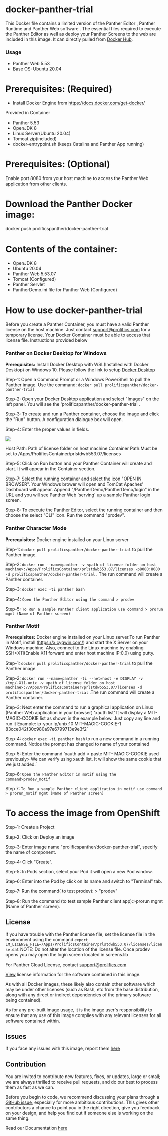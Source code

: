 # docker-panther-trial
This Docker file contains a limited version of the Panther Editor , Panther Runtime and Panther Web software . The essential files required to execute the Panther Editor as well as deploy your Panther Screens to the web are included in this image. It can directly pulled from [Docker Hub](https://hub.docker.com/repository/docker/prolificspanther/docker-panther-trial).

### Usage
* Panther Web 5.53
* Base OS: Ubuntu 20.04

# Prerequisites: (Required)
  * Install Docker Engine from  https://docs.docker.com/get-docker/ 
  
  Provided in Container
  * Panther 5.53
  * OpenJDK 8
  * Linux Server(Ubuntu 20.04)
  * Tomcat.zip(included)
  * docker-entrypoint.sh (keeps Catalina and Panther App running)
  
 # Prerequisites: (Optional)
   Enable port 8080 from your host machine to access the Panther Web application from other clients.
    
 # Download the Panther Docker image:
    
   docker push prolificspanther/docker-panther-trial
  
 # Contents of the container:
 * OpenJDK 8
 * Ubuntu 20.04
 * Panther Web 5.53.07 
 * Tomcat (Configured)
 * Panther Servlet
 * PantherDemo.ini file for Panther Web (Configured)
 
 # How to use docker-panther-trial

Before you create a Panther Container, you must have a valid Panther license on the host machine. Just contact support@prolifics.com for a temporary license. Your Docker Container must be able to access that license file. Instructions provided below

### Panther on Docker Desktop for Windows

**Prerequisites:** Install Docker Desktop with WSL(Installed with Docker Desktop) on Windows 10. Please follow the link to setup [Docker Desktop](https://docs.docker.com/desktop/windows/install/)

Step-1: Open a Command Prompt or a Windows PowerShell to pull the Panther image. Use the  command:
 `docker pull prolificspanther/docker-panther-trial`

Step-2: Open your Docker Desktop application and select "Images" on the left panel. You will see the 'prolificspanther/docker-panther-trial .

Step-3: To create and run a Panther container, choose the image and click the "Run" button. A configuration dialogue box will open.

Step-4: Enter the proper values in fields.

![](docker.PNG)

Host Path: Path of license folder on host  machine
Container Path:Must be set to  /Apps/ProlificsContainer/prlstdwb553.07/licenses

Step-5: Click  on Run button and your Panther Container will create and start. It will appear in the Container section.

Step-7: Select the running container and select the icon "OPEN IN BROWSER". Your Windows brower will open and TomCat Apaches' Dashboard will appear. Append "/PantherDemo/PantherDemo/login" in the URL and you will see Panther Web 'serving' up a sample Panther login screen.

Step-8: To execute the Panther Editor, select the running container and  then choose the select "CLI" icon. Run the command "prodev". 


### Panther Character Mode
 
**Prerequisites:** Docker engine installed on your Linux server
 
Step-1: `docker pull prolificspanther/docker-panther-trial` to pull the Panther image.

Step-2: `docker run --name=panther -v <path of license folder on host  machine>:/Apps/ProlificsContainer/prlstdwb553.07/licenses -p8080:8080 -d prolificspanther/docker-panther-trial` . The run command  will create a Panther container.

Step-3: `docker exec -ti panther bash`

Step-4: `Open the Panther Editor using the command > prodev`

Step-5: `To Run a sample Panther client application use command > prorun mgmt (Name of Panther screen) `           

### Panther Motif

**Prerequisites:** Docker engine installed on your Linux server.To run Panther in Motif,  install (https://x.cygwin.com/) and start the X Server on your Windows machine. Also, connect to the Linux machine by enabling SSH>X11(Enable X11 forward and enter host machine IP:0.0) using putty. 

Step-1: `docker pull prolificspanther/docker-panther-trial` to pull the Panther image. 
 
Step-2: `docker run --name=panther -ti --net=host -e DISPLAY -v /tmp/.X11-unix -v <path of license folder on host  machine>://Apps/ProlificsContainer/prlstdwb553.07/licenses -d prolificspanther/docker-panther-trial` .The run command  will create a Panther container.

Step-3: Next  enter the command to run a graphical application on Linux (Panther Web application in  your browser)
        'xauth list' 
        It will display a  MIT-MAGIC-COOKIE list as shown in the example below. Just copy any line  and run it
        Example: ip-your ip/unix:10  MIT-MAGIC-COOKIE-1  83cce042f30c980a97e6799713e9e3f2`

Step-4: `docker exec -ti panther bash`  to run a new command  in a running command.  Notice  the prompt has changed to name of your contained 

Step-5: Enter the  command
        'xauth add < paste MIT- MAGIC-COOKIE  used previously> We can verify using xauth list. It will show the same cookie that we just added.`

Step-6: `Open the Panther Editor in motif using the command>prodev_motif` 

Step 7: `To Run a sample Panther client application in motif use command > prorun_motif mgmt (Name of Panther screen)`  


# To access the image from OpenShift

Step-1: Create a Project

Step-2: Click on Deploy an image

Step-3: Enter image name "prolificspanther/docker-panther-trial", specify the name of component.

Step-4: Click "Create".

Step-5: In Pods section, select your Pod it will open a new Pod window.

Step-6: Enter into the Pod by click on its name and switch to "Terminal" tab.

Step-7: Run the command( to test prodev): > "prodev"

Step-8: Run the command (to test sample Panther client app):>prorun mgmt (Name of Panther screen).    

## License

If you have trouble  with the Panther license file, set the license file  in the environment using  the command `export LM_LICENSE_FILE=/Apps/ProlificsContainer/prlstdwb553.07/licenses/license.dat`
NOTE: Do not alter the location of the license file. Once prodev opens you may open the login screen located in screens.lib

For Panther Cloud License, contact support@prolifics.com

[View](https://github.com/ProlificsPanther/DockerPanther/blob/master/SoftwareLicenseAgreement.pdf) license information for the software contained in this image.

As with all Docker images, these likely also contain other software which may be under other licenses (such as Bash, etc from the base distribution, along with any direct or indirect dependencies of the primary software being contained).

As for any pre-built image usage, it is the image user's responsibility to ensure that any use of this image complies with any relevant licenses for all software contained within.

## Issues
If you face any issues with this image, report them [here](https://github.com/ProlificsPanther/Docker-Panther/issues)

## Contribution
You are invited to contribute new features, fixes, or updates, large or small; we are always thrilled to receive pull requests, and do our best to process them as fast as we can.

Before you begin to code, we recommend discussing your plans through a [GitHub issue](https://github.com/ProlificsPanther/Docker-Panther/issues), especially for more ambitious contributions. This gives other contributors a chance to point you in the right direction, give you feedback on your design, and help you find out if someone else is working on the same thing.

Read our Documentation [here](https://docs.prolifics.com)
